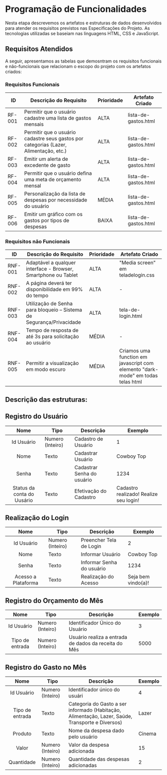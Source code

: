 # Programação de Funcionalidades

Nesta etapa descrevemos os artefatos e estruturas de dados desenvolvidos para atender os requisitos previstos nas Especificações do Projeto. As tecnologias utilizadas se baseiam nas linguagens HTML, CSS e JavaScript.

## Requisitos Atendidos

A seguir, apresentamos as tabelas que demosntram os requisitos funcionais e não-funcionais que relacionam o escopo do projeto com os artefatos criados:

### Requisitos Funcionais

|ID    | Descrição do Requisito | Prioridade | Artefato Criado |
|------|------------------------|------------|-----------------|
|RF-001| Permitir que o usuário cadastre uma lista de gastos mensais | ALTA |  lista-de-gastos.html |  
|RF-002| Permitir que o usuário cadastre seus gastos por categorias (Lazer, Alimentação, etc.)   | ALTA | lista-de-gastos.html | 
|RF-003| Emitir um alerta de excedente de gasto   | ALTA |lista-de-gastos.html  | 
|RF-004| Permitir que o usuário defina uma meta de orçamento mensal | ALTA |lista-de-gastos.html   |
|RF-005| Personalização da lista de despesas por necessidade do usuário   | MÉDIA |lista-de-gastos.html  |
|RF-006| Emitir um gráfico com os gastos por tipos de despesas | BAIXA |lista-de-gastos.html   |

### Requisitos não Funcionais

|ID    | Descrição do Requisito | Prioridade | Artefato Criado |
|------|------------------------|------------|-----------------|
|RNF-001| Adaptável a qualquer interface - Browser, Smartphone ou Tablet | ALTA | "Media screen" em teladelogin.css|
|RNF-002| A página deverá ter disponibilidade em 99% do tempo |  ALTA | - |
|RNF-003| Utilização de Senha para bloqueio – Sistema de Segurança/Privacidade | ALTA |tela-de-login.html |
|RNF-004| Tempo de resposta de até 3s para solicitação ao usuário |  MÉDIA | - |
|RNF-005| Permitir a visualização em modo escuro | MÉDIA | Criamos uma function em javascript com elemento "dark-mode" em todas telas html  |

## Descrição das estruturas:

## Registro do Usuário
|  **Nome**      | **Tipo**          | **Descrição**                             | **Exemplo**                                    |
|:--------------:|-------------------|-------------------------------------------|------------------------------------------------|
| Id Usuário     | Numero (Inteiro)  | Cadastro de Usuário                       | 1                                              |
| Nome           | Texto             | Cadastrar Usuário                         | Cowboy Top                                     |
| Senha          | Texto             | Cadastrar Senha do usuário                | 1234                                           |
| Status da conta do Uusário  | Texto  | Efetivação do Cadastro | Cadastro realizado! Realize seu login!                          |

## Realização do Login
|  **Nome**      | **Tipo**          | **Descrição**                             | **Exemplo**                                    |
|:--------------:|-------------------|-------------------------------------------|------------------------------------------------|
| Id Usuário     | Numero (Inteiro)  | Preencher Tela de Login                   | 2                                             |
| Nome           | Texto             | Informar Usuário                          | Cowboy Top                                     |
| Senha          | Texto             | Informar Senha do usuário                 | 1234                                           |
| Acesso a Plataforma  | Texto       | Realização do Acesso                      | Seja bem vindo(a)!                    |

## Registro do Orçamento do Mês
|  **Nome**      | **Tipo**          | **Descrição**                             | **Exemplo**                                    |
|:--------------:|-------------------|-------------------------------------------|------------------------------------------------|
| Id Usuário     | Numero (Inteiro)  | Identificador Único do Usuário            | 3                                              |
| Tipo de entrada | Numero (Inteiro) | Usuário realiza a entrada de dados da receita do Mês                          | 5000       |

## Registro do Gasto no Mês
|  **Nome**      | **Tipo**          | **Descrição**                             | **Exemplo**                                    |
|:--------------:|-------------------|-------------------------------------------|------------------------------------------------|
| Id Usuário     | Numero (Inteiro)  | Identificador único do usuári                | 4                                           |
| Tipo de entrada  | Texto           | Categoria do Gasto a ser informado (Habitação, Alimentação, Lazer, Saúde, Transporte e Diversos)   | Lazer           |
| Produto        | Texto             | Nome da despesa dado pelo usuário            | Cinema                                      |
| Valor          | Numero (Inteiro)  | Valor da despesa adicionada                  | 15                                          |
| Quantidade     | Numero (Inteiro)  | Quantidade das despesas adicionadas          | 2                                           |

